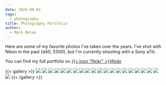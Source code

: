 ```yaml
---
date: 2025-08-01
tags:
  - photography
title: Photography Portfolio
author:
  - Mark Molea
---
```


Here are some of my favorite photos I've taken over the years.  I've shot with Nikon in the past (d40, 5300), but I'm currently shooting with a Sony a7iii.

You can find my full portfolio on <a href="https://www.flickr.com/photos/zenman314/" target="_blank">{{< icon "flickr" >}}flickr</a>

{{< gallery  >}}
    <img src="/gallery/20090529-bruce_peninsula_006_50376854866_o.jpg" class="grid-w50 md:grid-w33 xl:grid-w25" />
    <img src="/gallery/20090530-bruce_peninsula_117_50376854241_o.jpg" class="grid-w50 md:grid-w33 xl:grid-w25" />
    <img src="/gallery/2023-06-23_08-03-48_52996957964_o.jpg" class="grid-w50 md:grid-w33 xl:grid-w25" />
    <img src="/gallery/42-north---accent-lights_54347916867_o.png" class="grid-w50 md:grid-w33 xl:grid-w25" />
    <img src="/gallery/53434475824_e0f368ebc1_o.jpg" class="grid-w50 md:grid-w33 xl:grid-w25" />
    <img src="/gallery/boston-2023-14_52965089523_o.jpg" class="grid-w50 md:grid-w33 xl:grid-w25" />
    <img src="/gallery/boston-2023-21_52965089148_o.jpg" class="grid-w50 md:grid-w33 xl:grid-w25" />
    <img src="/gallery/buffalo-riverworks_50360107827_o.jpg" class="grid-w50 md:grid-w33 xl:grid-w25" />
    <img src="/gallery/chestnut-ridge-10_50457055702_o.jpg" class="grid-w50 md:grid-w33 xl:grid-w25" />
    <img src="/gallery/dsc01330_51273147681_o.jpg" class="grid-w50 md:grid-w33 xl:grid-w25" />
    <img src="/gallery/exploratorium---palace-of-fine-arts_5013815292_o.jpg" class="grid-w50 md:grid-w33 xl:grid-w25" />
    <img src="/gallery/grand-central-station_45971358874_o.jpg" class="grid-w50 md:grid-w33 xl:grid-w25" />
    <img src="/gallery/kylemore_abby_044_2302776336_o.jpg" class="grid-w50 md:grid-w33 xl:grid-w25" />
    <img src="/gallery/nymphenburg_palace-11_48883020063_o.jpg" class="grid-w50 md:grid-w33 xl:grid-w25" />
    <img src="/gallery/reykjavik-iceland_49455363268_o.jpg" class="grid-w50 md:grid-w33 xl:grid-w25" />
    <img src="/gallery/st-john-usvi-35_51864027901_o.jpg" class="grid-w50 md:grid-w33 xl:grid-w25" />
    <img src="/gallery/st-john-usvi-44_51864115623_o.jpg" class="grid-w50 md:grid-w33 xl:grid-w25" />
    <img src="/gallery/st-john-usvi-49_51863071512_o.jpg" class="grid-w50 md:grid-w33 xl:grid-w25" />
    <img src="/gallery/st-john-usvi-51_51864114728_o.jpg" class="grid-w50 md:grid-w33 xl:grid-w25" />
    <img src="/gallery/taughannock-falls-2_51622733763_o.jpg" class="grid-w50 md:grid-w33 xl:grid-w25" />
    <img src="/gallery/total-solar-eclipse-2024-6_53640434947_o.jpg" class="grid-w50 md:grid-w33 xl:grid-w25" />
{{< /gallery >}}
